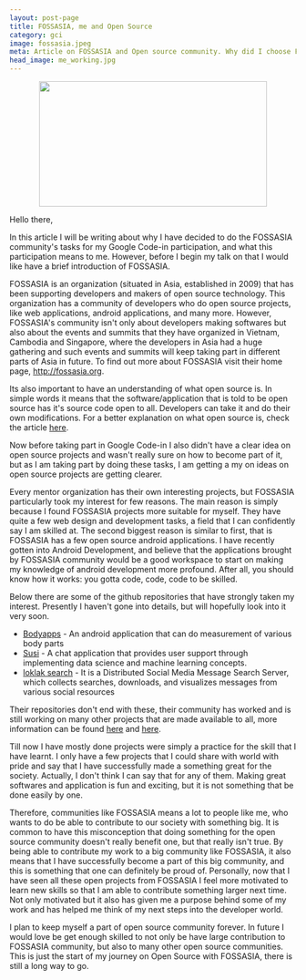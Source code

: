 ```yaml
---
layout: post-page
title: FOSSASIA, me and Open Source
category: gci
image: fossasia.jpeg
meta: Article on FOSSASIA and Open source community. Why did I choose FOSSASIA for GCI, and what it means to be a part of this community. 
head_image: me_working.jpg
---
```

<div style="text-align: center;">
<img src="{{site.baseurl}}/img/{{page.head_image}}" width="400px" height="220px" />
</div>

Hello there,

In this article I will be writing about why I have decided to do the FOSSASIA
community's tasks for my Google Code-in participation, and what this participation means to me. However, before I begin my talk on that I would like have a brief introduction of FOSSASIA.

FOSSASIA is an organization (situated in Asia, established in 2009) that has been supporting developers and makers of open source technology. This organization has a community of developers who do open source projects, like web applications, android applications, and many more. However, FOSSASIA's community isn't only about developers making softwares but also about the events and summits that they have organized in Vietnam, Cambodia and Singapore, where the developers in Asia had a huge gathering and such events and summits will keep taking part in different parts of Asia in future. To find out more about FOSSASIA visit their home page, <a href="http://fossasia.org">http://fossasia.org</a>.

Its also important to have an understanding of what open source is. In simple words it means that the software/application that is told to be open source has it's source code open to all. Developers can take it and do their own modifications. For a better explanation on what open source is, check the article <a href="https://opensource.com/resources/what-open-source">here</a>.

Now before taking part in Google Code-in I also didn't have a clear idea on open source projects and wasn't really sure on how to become part of it, but as I am taking part by doing these tasks, I am getting a my on ideas on open source projects are getting clearer.

Every mentor organization has their own interesting projects, but FOSSASIA particularly took my interest for few reasons. The main reason is simply because I found FOSSASIA projects more suitable for myself. They have quite a few web design and development tasks, a field that I can confidently say I am skilled at. The second biggest reason is similar to first, that is FOSSASIA has a few open source android applications. I have recently gotten into Android Development, and believe that the applications brought by FOSSASIA community would be a good workspace to start on making my knowledge of android development more profound. After all, you should know how it works: you gotta code, code, code to be skilled.

Below there are some of the github repositories that have strongly taken my interest. Presently I haven't gone into details, but will hopefully look into it very soon. <br/>
<ul>
<li><a href="https://github.com/fossasia/bodyapps-android">Bodyapps</a> - An android application that can do measurement of various body parts</li>
<li><a href="https://github.com/fossasia/susi_android">Susi</a> - A chat application that provides user support through implementing data science and machine learning concepts. </li>
<li><a href="https://github.com/fossasia/loklak_search">loklak search</a> - It is a Distributed Social Media Message Search Server, which collects searches, downloads, and visualizes messages from various social resources</li>
</ul>
Their repositories don't end with these, their community has worked and is still working on many other projects that are made available to all, more information can be found <a href="http://labs.fossasia.org/#projects">here</a> and <a href="https://github.com/fossasia/">here</a>.  

Till now I have mostly done projects were simply a practice for the skill that I have learnt. I only have a few projects that I could share with world with pride and say that
I have successfully made a something great for the society. Actually, I don't think I can say that for any of them. Making great softwares and application is fun and exciting, but it is not something that be done easily by one.  

Therefore, communities like FOSSASIA means a lot to people like me, who wants to do be able to contribute to our society with something big. It is common to have this misconception that doing something for the open source community doesn't really benefit one, but that really isn't true. By being able to contribute my work to a big community like FOSSASIA, it also means that I have successfully become a part of this big community, and this is something that one can definitely be proud of. Personally, now that I have seen all these open projects from FOSSASIA I feel more motivated to learn new skills so that I am able to contribute something larger next time. Not only motivated but it also has given me a purpose behind some of my work and has helped me think of my next steps into the developer world.

I plan to keep myself a part of open source community forever. In future I would love be get enough skilled to not only be have large contribution to FOSSASIA community, but also to many other open source communities. This is just the start of my journey on Open Source with FOSSASIA, there is still a long way to go.  
